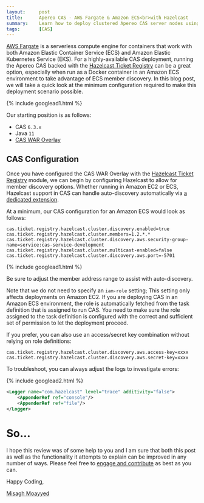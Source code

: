 ```yaml
---
layout:     post
title:      Apereo CAS - AWS Fargate & Amazon ECS<br>with Hazelcast
summary:    Learn how to deploy clustered Apereo CAS server nodes using AWS Fargate and Amazon ECS, with Hazelcast as the ticket registry for high availability.
tags:       [CAS]
---
```


[AWS Fargate](https://aws.amazon.com/fargate) is a serverless compute engine for containers that work with both Amazon Elastic Container Service (ECS) and Amazon Elastic Kubernetes Service (EKS). For a highly-available CAS deployment, running the Apereo CAS backed with the [Hazelcast Ticket Registry](https://apereo.github.io/cas/6.3.x/ticketing/Hazelcast-Ticket-Registry.html) can be a great option, especially when run as a Docker container in an Amazon ECS environment to take advantage of ECS member discovery. In this blog post, we will take a quick look at the minimum configuration required to make this deployment scenario possible.

{% include googlead1.html %}

Our starting position is as follows:

- CAS `6.3.x`
- Java `11`
- [CAS WAR Overlay](https://github.com/apereo/cas-overlay-template)

## CAS Configuration

Once you have configured the CAS WAR Overlay with the [Hazelcast Ticket Registry](https://apereo.github.io/cas/6.3.x/ticketing/Hazelcast-Ticket-Registry.html) module, we can begin by configuring Hazelcast to allow for member discovery options. Whether running in Amazon EC2 or ECS, Hazelcast support in CAS can handle auto-discovery automatically via [a dedicated extension](https://apereo.github.io/cas/6.3.x/ticketing/Hazelcast-Ticket-Registry.html#aws-ec2-auto-discovery).

At a minimum, our CAS configuration for an Amazon ECS would look as follows:

```properties
cas.ticket.registry.hazelcast.cluster.discovery.enabled=true
cas.ticket.registry.hazelcast.cluster.members=1.2.*.*
cas.ticket.registry.hazelcast.cluster.discovery.aws.security-group-name=service:cas-service-development
cas.ticket.registry.hazelcast.cluster.multicast-enabled=false
cas.ticket.registry.hazelcast.cluster.discovery.aws.port=-5701
```

{% include googlead1.html %}

Be sure to adjust the member address range to assist with auto-discovery.

Note that we do not need to specify an `iam-role` setting; This setting only affects deployments on Amazon EC2. If you are deploying CAS in an Amazon ECS environment, the role is automatically fetched from the task definition that is assigned to run CAS. You need to make sure the role assigned to the task definition is configured with the correct and sufficient set of permission to let the deployment proceed.

If you prefer, you can also use an access/secret key combination without relying on role definitions:

```properties
cas.ticket.registry.hazelcast.cluster.discovery.aws.access-key=xxxx
cas.ticket.registry.hazelcast.cluster.discovery.aws.secret-key=xxxx
```

To troubleshoot, you can always adjust the logs to investigate errors:

{% include googlead2.html %}

```xml
<Logger name="com.hazelcast" level="trace" additivity="false">
    <AppenderRef ref="console"/>
    <AppenderRef ref="file"/>
</Logger>
```

# So...

I hope this review was of some help to you and I am sure that both this post as well as the functionality it attempts to explain can be improved in any number of ways. Please feel free to [engage and contribute][contribguide] as best as you can.

Happy Coding,

[Misagh Moayyed](https://fawnoos.com)

[contribguide]: https://apereo.github.io/cas/developer/Contributor-Guidelines.html